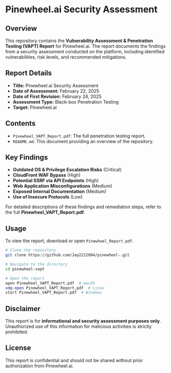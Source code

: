 # Pinewheel.ai Security Assessment

## Overview
This repository contains the **Vulnerability Assessment & Penetration Testing (VAPT) Report** for Pinewheel.ai. The report documents the findings from a security assessment conducted on the platform, including identified vulnerabilities, risk levels, and recommended mitigations.

## Report Details
- **Title:** Pinewheel.ai Security Assessment
- **Date of Assessment:** February 22, 2025
- **Date of First Revision:** February 24, 2025
- **Assessment Type:** Black-box Penetration Testing
- **Target:** Pinewheel.ai

## Contents
- `Pinewheel_VAPT_Report.pdf`: The full penetration testing report.
- `README.md`: This document providing an overview of the repository.

## Key Findings
- **Outdated OS & Privilege Escalation Risks** (Critical)
- **CloudFront WAF Bypass** (High)
- **Potential SSRF via API Endpoints** (High)
- **Web Application Misconfigurations** (Medium)
- **Exposed Internal Documentation** (Medium)
- **Use of Insecure Protocols** (Low)

For detailed descriptions of these findings and remediation steps, refer to the full **Pinewheel_VAPT_Report.pdf**.

## Usage
To view the report, download or open `Pinewheel_Report.pdf`.

```bash
# Clone the repository
git clone https://github.com/Jay2212004/pinewheel-.git

# Navigate to the directory
cd pinewheel-vapt

# Open the report
open Pinewheel_VAPT_Report.pdf  # macOS
xdg-open Pinewheel_VAPT_Report.pdf  # Linux
start Pinewheel_VAPT_Report.pdf  # Windows
```

## Disclaimer
This report is for **informational and security assessment purposes only**. Unauthorized use of this information for malicious activities is strictly prohibited.

## License
This report is confidential and should not be shared without prior authorization from Pinewheel.ai.
